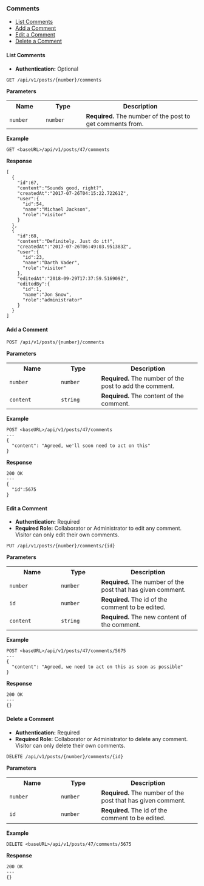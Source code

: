 <h3 id="comments">Comments</h3>

<ul>
  <li><a href="#list-comments">List Comments</a></li>
  <li><a href="#add-comment">Add a Comment</a></li>
  <li><a href="#edit-comment">Edit a Comment</a></li>
  <li><a href="#delete-comment">Delete a Comment</a></li>
</ul>

<h4 id="list-comments">List Comments</h4>

- <strong>Authentication:</strong> Optional

```
GET /api/v1/posts/{number}/comments
```

<strong>Parameters</strong>

<table>
  <tr>
    <th width="80">Name</th>
    <th width="90">Type</th>
    <th>Description</th>
  </tr>
  <tr>
    <td><code>number</code></td>
    <td><code>number</code></td>
    <td><strong>Required.</strong> The number of the post to get comments from.</td>
  </tr>
  <tr>
</table>

<strong>Example</strong>

```
GET <baseURL>/api/v1/posts/47/comments
```

<strong>Response</strong>

```
[
  {
    "id":67,
    "content":"Sounds good, right?",
    "createdAt":"2017-07-26T04:15:22.72261Z",
    "user":{
      "id":54,
      "name":"Michael Jackson",
      "role":"visitor"
    }
  },
  {
    "id":68,
    "content":"Definitely. Just do it!",
    "createdAt":"2017-07-26T06:49:03.951383Z",
    "user":{
      "id":23,
      "name":"Darth Vader",
      "role":"visitor"
    },
    "editedAt":"2018-09-29T17:37:59.516909Z",
    "editedBy":{
      "id":1,
      "name":"Jon Snow",
      "role":"administrator"
    }
  }
]
```

<h4 id="add-comment">Add a Comment</h4>

```
POST /api/v1/posts/{number}/comments
```

<strong>Parameters</strong>

<table>
  <tr>
    <th width="120">Name</th>
    <th width="90">Type</th>
    <th>Description</th>
  </tr>
  <tr>
    <td><code>number</code></td>
    <td><code>number</code></td>
    <td><strong>Required.</strong> The number of the post to add the comment.</td>
  </tr>
  <tr>
    <td><code>content</code></td>
    <td><code>string</code></td>
    <td><strong>Required.</strong> The content of the comment.</td>
  </tr>
</table>

<strong>Example</strong>

```
POST <baseURL>/api/v1/posts/47/comments
---
{
  "content": "Agreed, we'll soon need to act on this"
}
```

<strong>Response</strong>

```
200 OK
---
{
  "id":5675
}
```

<h4 id="edit-comment">Edit a Comment</h4>

- <strong>Authentication:</strong> Required
- <strong>Required Role:</strong> Collaborator or Administrator to edit any comment. Visitor can only edit their own comments.

```
PUT /api/v1/posts/{number}/comments/{id}
```

<strong>Parameters</strong>

<table>
  <tr>
    <th width="120">Name</th>
    <th width="90">Type</th>
    <th>Description</th>
  </tr>
  <tr>
    <td><code>number</code></td>
    <td><code>number</code></td>
    <td><strong>Required.</strong> The number of the post that has given comment.</td>
  </tr>
  <tr>
    <td><code>id</code></td>
    <td><code>number</code></td>
    <td><strong>Required.</strong> The id of the comment to be edited.</td>
  </tr>
  <tr>
    <td><code>content</code></td>
    <td><code>string</code></td>
    <td><strong>Required.</strong> The new content of the comment.</td>
  </tr>
</table>

<strong>Example</strong>

```
POST <baseURL>/api/v1/posts/47/comments/5675
---
{
  "content": "Agreed, we need to act on this as soon as possible"
}
```

<strong>Response</strong>

```
200 OK
---
{}
```

<h4 id="delete-comment">Delete a Comment</h4>

- <strong>Authentication:</strong> Required
- <strong>Required Role:</strong> Collaborator or Administrator to delete any comment. Visitor can only delete their own comments.

```
DELETE /api/v1/posts/{number}/comments/{id}
```

<strong>Parameters</strong>

<table>
  <tr>
    <th width="120">Name</th>
    <th width="90">Type</th>
    <th>Description</th>
  </tr>
  <tr>
    <td><code>number</code></td>
    <td><code>number</code></td>
    <td><strong>Required.</strong> The number of the post that has given comment.</td>
  </tr>
  <tr>
    <td><code>id</code></td>
    <td><code>number</code></td>
    <td><strong>Required.</strong> The id of the comment to be edited.</td>
  </tr>
</table>

<strong>Example</strong>

```
DELETE <baseURL>/api/v1/posts/47/comments/5675
```

<strong>Response</strong>

```
200 OK
---
{}
```